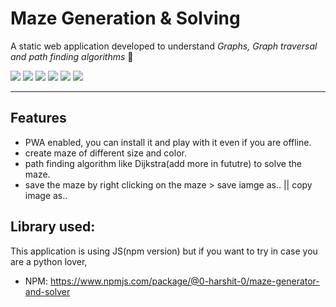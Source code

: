 # Maze Generation & Solving

A static web application developed to understand _Graphs, Graph traversal and path finding algorithms_	:dart:

<span>
<img src='https://img.shields.io/badge/-HTML-orange' />
<img src='https://img.shields.io/badge/-CSS-blue' />
<img src='https://img.shields.io/badge/-JavaScript-yellow' />
<img src='https://img.shields.io/badge/-HTML5 Canvas-green' />
<img src='https://img.shields.io/badge/-Maze generator and solver-purple' />
<img src='https://img.shields.io/badge/-PWA-violet' />
</span>
<hr>

## Features
- PWA enabled, you can install it and play with it even if you are offline.
- create maze of different size and color.
- path finding algorithm like Dijkstra(add more in fututre) to solve the maze.
- save the maze by right clicking on the maze > save iamge as.. || copy image as..

## Library used:
This application is using JS(npm version) but if you want to try in case you are a python lover,
- NPM: https://www.npmjs.com/package/@0-harshit-0/maze-generator-and-solver


